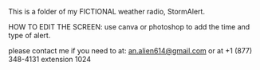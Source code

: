 This is a folder of my FICTIONAL weather radio, StormAlert.

HOW TO EDIT THE SCREEN: use canva or photoshop to add the time and type of alert.

please contact me if you need to at: an.alien614@gmail.com or at +1 (877) 348-4131 extension 1024
